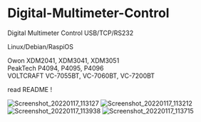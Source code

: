 # Digital-Multimeter-Control
Digital Multimeter Control USB/TCP/RS232

Linux/Debian/RaspiOS

Owon XDM2041, XDM3041, XDM3051<br>
PeakTech P4094, P4095, P4096<br>
VOLTCRAFT VC-7055BT, VC-7060BT, VC-7200BT<br>

read README !

![Screenshot_20220117_113127](https://user-images.githubusercontent.com/97905711/149811740-71f5b2ec-fbcb-4c65-926e-b966dfc12568.png)
![Screenshot_20220117_113212](https://user-images.githubusercontent.com/97905711/149811759-2c05954f-9df6-4196-86ec-7297ec850718.png)
![Screenshot_20220117_113938](https://user-images.githubusercontent.com/97905711/149811787-2c9cf285-a7f0-4837-8a0d-9c72b045c5db.png)
![Screenshot_20220117_113715](https://user-images.githubusercontent.com/97905711/149811794-6a0d190b-0c78-46e5-b1f9-7b9972b596a6.png)
